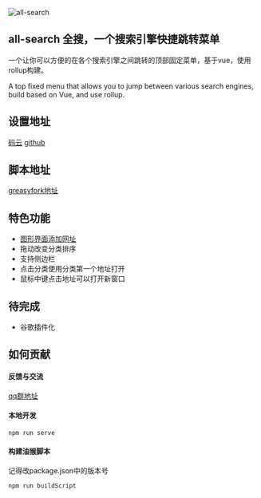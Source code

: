 ![all-search](https://socialify.git.ci/endday/all-search/image?description=1&font=Inter&forks=1&issues=1&language=1&owner=1&pattern=Plus&stargazers=1&theme=Light)

## all-search 全搜，一个搜索引擎快捷跳转菜单

一个让你可以方便的在各个搜索引擎之间跳转的顶部固定菜单，基于vue，使用rollup构建。

A top fixed menu that allows you to jump between various search engines, build based on Vue, and use rollup.

## 设置地址
[码云](https://endday.gitee.io/all-search/)
[github](https://endday.github.io/all-search/)

## 脚本地址
[greasyfork地址](https://greasyfork.org/zh-CN/scripts/397993-all-search)

## 特色功能
* [图形界面添加网址](https://endday.gitee.io/all-search/)
* 拖动改变分类排序
* 支持侧边栏
* 点击分类使用分类第一个地址打开
* 鼠标中键点击地址可以打开新窗口

## 待完成
* 谷歌插件化

## 如何贡献

#### 反馈与交流
[qq群地址](https://qm.qq.com/cgi-bin/qm/qr?k=AKKJzfydYb3ZTya7k5yT4HUcA37zQfcO&jump_from=webapi)

#### 本地开发
```
npm run serve
```

#### 构建油猴脚本
记得改package.json中的版本号
```
npm run buildScript
```
